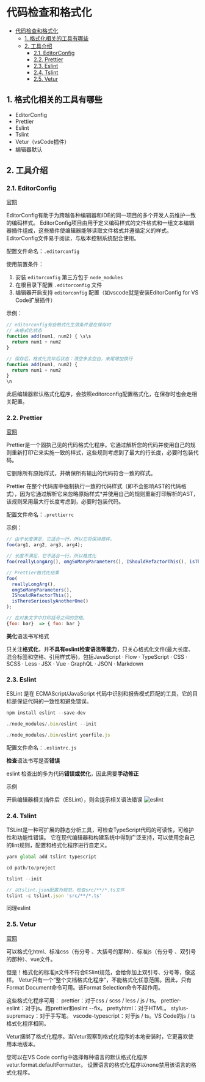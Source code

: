 
# 代码检查和格式化
<!-- TOC -->

- [代码检查和格式化](#%e4%bb%a3%e7%a0%81%e6%a3%80%e6%9f%a5%e5%92%8c%e6%a0%bc%e5%bc%8f%e5%8c%96)
  - [1. 格式化相关的工具有哪些](#1-%e6%a0%bc%e5%bc%8f%e5%8c%96%e7%9b%b8%e5%85%b3%e7%9a%84%e5%b7%a5%e5%85%b7%e6%9c%89%e5%93%aa%e4%ba%9b)
  - [2. 工具介绍](#2-%e5%b7%a5%e5%85%b7%e4%bb%8b%e7%bb%8d)
    - [2.1. EditorConfig](#21-editorconfig)
    - [2.2. Prettier](#22-prettier)
    - [2.3. Eslint](#23-eslint)
    - [2.4. Tslint](#24-tslint)
    - [2.5. Vetur](#25-vetur)

<!-- /TOC -->

## 1. 格式化相关的工具有哪些

- EditorConfig
- Prettier
- Eslint
- Tslint
- Vetur（vsCode插件）
- 编辑器默认
  
## 2. 工具介绍

### 2.1. EditorConfig

[官网](https://editorconfig.org/)

EditorConfig有助于为跨越各种编辑器和IDE的同一项目的多个开发人员维护一致的编码样式。 EditorConfig项目由用于定义编码样式的文件格式和一组文本编辑器插件组成，这些插件使编辑器能够读取文件格式并遵循定义的样式。 EditorConfig文件易于阅读，与版本控制系统配合使用。

配置文件命名：`.editorconfig`

使用前置条件：

1. 安装 `editorconfig` 第三方包于 `node_modules`
2. 在根目录下配置 `.editorconfig` 文件
3. 编辑器开启支持 `editorconfig` 配置（如vscode就是安装EditorConfig for VS Code扩展插件）

示例：

```js
// editorconfig有些格式化生效条件是在保存时
// 未格式化状态
function add(num1, num2) { \s\s
  return num1 + num2
}

// 保存后，格式化完毕后状态：清空多余空白，末尾增加换行
function add(num1, num2) {
  return num1 + num2
}
\n
```

此后编辑器默认格式化程序，会按照editorconfig配置格式化，在保存时也会走相关配置。

### 2.2. Prettier

[官网](https://github.com/prettier/prettier)

Prettier是一个固执己见的代码格式化程序。它通过解析您的代码并使用自己的规则重新打印它来实施一致的样式，这些规则考虑到了最大的行长度，必要时包装代码。

它删除所有原始样式，并确保所有输出的代码符合一致的样式。

Prettier 在整个代码库中强制执行一致的代码样式（即不会影响AST的代码格式），因为它通过解析它来忽略原始样式*并使用自己的规则重新打印解析的AST，该规则采用最大行长度考虑到，必要时包装代码。

配置文件命名：`.prettierrc`

示例：

```js
// 由于长度满足，它适合一行，所以它将保持原样。
foo(arg1, arg2, arg3, arg4);

// 长度不满足，它不适合一行，所以格式化
foo(reallyLongArg(), omgSoManyParameters(), IShouldRefactorThis(), isThereSeriouslyAnotherOne());

// Prettier格式化结果
foo(
  reallyLongArg(),
  omgSoManyParameters(),
  IShouldRefactorThis(),
  isThereSeriouslyAnotherOne()
);

// 在对象文字中打印括号之间的空格。
{foo: bar}  => { foo: bar }

```

**美化**语法书写格式

只关注**格式化**，并**不具有eslint检查语法等能力**，只关心格式化文件(最大长度、混合标签和空格、引用样式等)，包括JavaScript · Flow · TypeScript · CSS · SCSS · Less · JSX · Vue · GraphQL · JSON · Markdown

### 2.3. Eslint

ESLint 是在 ECMAScript/JavaScript 代码中识别和报告模式匹配的工具，它的目标是保证代码的一致性和避免错误。

```js
npm install eslint --save-dev

./node_modules/.bin/eslint --init

./node_modules/.bin/eslint yourfile.js
```

配置文件命名：`.eslintrc.js`

**检查**语法书写是否**错误**

eslint 检查出的多为代码**错误或优化**，因此需要**手动修正**

示例

开启编辑器相关插件后（ESLint），则会提示相关语法错误
![eslint]('https://github.com/topseczbw/single-bridge/blob/master/asset/eslinterror.jpg?raw=true')

### 2.4. Tslint

TSLint是一种可扩展的静态分析工具，可检查TypeScript代码的可读性，可维护性和功能性错误。 它在现代编辑器和构建系统中得到广泛支持，可以使用您自己的lint规则，配置和格式化程序进行自定义。

```js
yarn global add tslint typescript

cd path/to/project

tslint --init

// 以tslint.json配置为规范，检查src/**/*.ts文件
tslint -c tslint.json 'src/**/*.ts'
```

同理eslint

### 2.5. Vetur

[官网](https://vuejs.github.io/vetur/formatting.html#formatters)

可以格式化html、标准css（有分号 、大括号的那种）、标准js（有分号 、双引号的那种）、vue文件。

但是！格式化的标准js文件不符合ESlint规范，会给你加上双引号、分号等，像这样。
Vetur只有一个“整个文档格式化程序”，不能格式化任意范围。因此，只有Format Document命令可用。该Format Selection命令不起作用。

这些格式化程序可用：
prettier：对于css / scss / less / js / ts。
prettier-eslint：对于js。跑prettier和eslint --fix。
prettyhtml：对于HTML。
stylus-supremacy：对于手写笔。
vscode-typescript：对于js / ts。VS Code的js / ts格式化程序相同。

Vetur捆绑了格式化程序。当Vetur观察到格式化程序的本地安装时，它更喜欢使用本地版本。

您可以在VS Code config中选择每种语言的默认格式化程序vetur.format.defaultFormatter。 设置语言的格式化程序以none禁用该语言的格式化程序。
